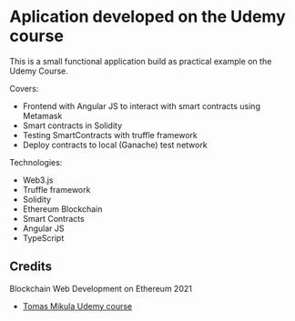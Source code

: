 # Aplication developed on the Udemy course

This is a small functional application build as practical example on the Udemy Course.

Covers:

- Frontend with Angular JS to interact with smart contracts using Metamask
- Smart contracts in Solidity
- Testing SmartContracts with truffle framework
- Deploy contracts to local (Ganache) test network

Technologies:

- Web3.js
- Truffle framework
- Solidity
- Ethereum Blockchain
- Smart Contracts
- Angular JS
- TypeScript

## Credits

Blockchain Web Development on Ethereum 2021

- [Tomas Mikula Udemy course](https://www.udemy.com/course/complete-blockchain-web-application-course-on-ethereum)

